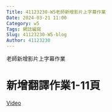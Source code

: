 ```yaml
---
Title: 41123230-W5老師新增影片上字幕作業
Date: 2024-03-21 11:00
Category: w5
Tags: 網誌編寫
Slug: 41123230-W5-blog
Author: 41123230
---
```


老師新增影片上字幕作業

<!-- PELICAN_END_SUMMARY -->
# 新增翻譯作業1-11頁

<a href="https://www.youtube.com/watch?v=VDv6Mshqgt8">Video</a>